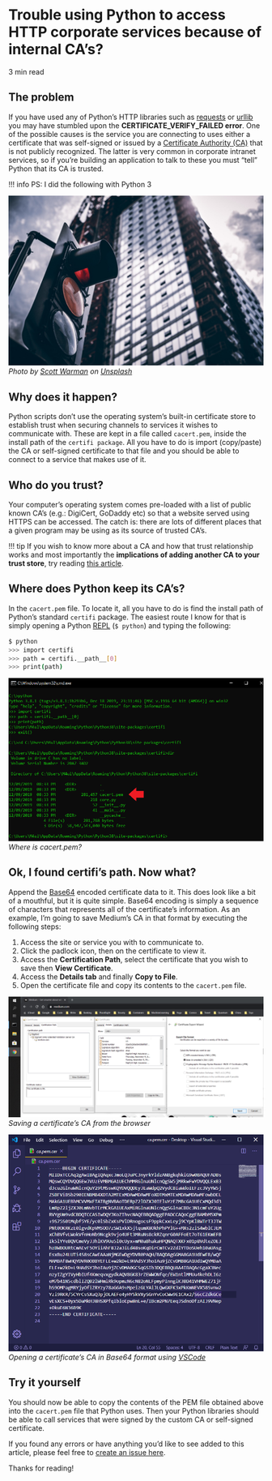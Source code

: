 # Trouble using Python to access HTTP corporate services because of internal CA’s?

3 min read

## The problem
If you have used any of Python’s HTTP libraries such as [requests](https://pypi.org/project/requests/) or [urllib](https://docs.python.org/3/library/urllib.html) you may have stumbled upon the **CERTIFICATE_VERIFY_FAILED error**. One of the possible causes is the service you are connecting to uses either a certificate that was self-signed or issued by a [Certificate Authority (CA)](https://en.wikipedia.org/wiki/Certificate_authority) that is not publicly recognized. The latter is very common in corporate intranet services, so if you’re building an application to talk to these you must “tell” Python that its CA is trusted.

!!! info
    PS: I did the following with Python 3

![trafficLight](trafficLight.jpeg)  
*Photo by [Scott Warman](https://unsplash.com/@scottiewarman?utm_source=unsplash&utm_medium=referral&utm_content=creditCopyText) on [Unsplash](https://unsplash.com)*

## Why does it happen?
Python scripts don’t use the operating system’s built-in certificate store to establish trust when securing channels to services it wishes to communicate with. These are kept in a file called `cacert.pem`, inside the install path of the `certifi package`. All you have to do is import (copy/paste) the CA or self-signed certificate to that file and you should be able to connect to a service that makes use of it.

## Who do you trust?
Your computer’s operating system comes pre-loaded with a list of public known CA’s (e.g.: DigiCert, GoDaddy etc) so that a website served using HTTPS can be accessed. The catch is: there are lots of different places that a given program may be using as its source of trusted CA’s.

!!! tip
    If you wish to know more about a CA and how that trust relationship works and most importantly the **implications of adding another CA to your trust store**, try reading [this article](../tlsHandshake/article.md).

## Where does Python keep its CA’s?
In the `cacert.pem` file. To locate it, all you have to do is find the install path of Python’s standard `certifi` package. The easiest route I know for that is simply opening a Python [REPL](https://en.wikipedia.org/wiki/Read–eval–print_loop) (`$ python`) and typing the following:

```bash
$ python
>>> import certifi
>>> path = certifi.__path__[0]
>>> print(path)
```

![cacert.pem](cacertpem.png)  
*Where is cacert.pem?*

## Ok, I found certifi’s path. Now what?
Append the [Base64](https://en.wikipedia.org/wiki/Base64) encoded certificate data to it. This does look like a bit of a mouthful, but it is quite simple. Base64 encoding is simply a sequence of characters that represents all of the certificate’s information. As an example, I’m going to save Medium’s CA in that format by executing the following steps:

1. Access the site or service you with to communicate to.
1. Click the padlock icon, then on the certificate to view it.
1. Access the **Certification Path**, select the certificate that you wish to save then **View Certificate**.
1. Access the **Details tab** and finally **Copy to File**.
1. Open the certificate file and copy its contents to the `cacert.pem` file.

![certificatesview](certificatesview.png)  
*Saving a certificate’s CA from the browser*

![certificatepem](certificatepem.png)  
*Opening a certificate’s CA in Base64 format using [VSCode](https://code.visualstudio.com/)*

## Try it yourself
You should now be able to copy the contents of the PEM file obtained above into the `cacert.pem` file that Python uses. Then your Python libraries should be able to call services that were signed by the custom CA or self-signed certificate.

If you found any errors or have anything you’d like to see added to this article, please feel free to [create an issue here](https://github.com/agu3rra/agu3rra.github.io/issues).

Thanks for reading!
